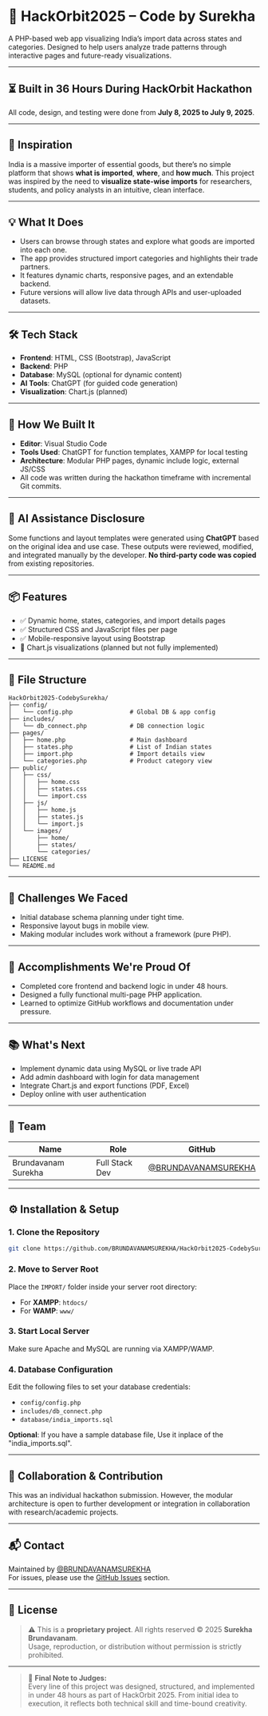# 🚀 HackOrbit2025 – Code by Surekha

A PHP-based web app visualizing India’s import data across states and categories. Designed to help users analyze trade patterns through interactive pages and future-ready visualizations.

---
## ⏳ Built in 36 Hours During HackOrbit Hackathon

All code, design, and testing were done from **July 8, 2025 to July 9, 2025**.

---

## 🌟 Inspiration

India is a massive importer of essential goods, but there’s no simple platform that shows **what is imported**, **where**, and **how much**. This project was inspired by the need to **visualize state-wise imports** for researchers, students, and policy analysts in an intuitive, clean interface.

---

## 💡 What It Does

- Users can browse through states and explore what goods are imported into each one.
- The app provides structured import categories and highlights their trade partners.
- It features dynamic charts, responsive pages, and an extendable backend.
- Future versions will allow live data through APIs and user-uploaded datasets.

---

## 🛠️ Tech Stack

- **Frontend**: HTML, CSS (Bootstrap), JavaScript  
- **Backend**: PHP  
- **Database**: MySQL (optional for dynamic content)  
- **AI Tools**: ChatGPT (for guided code generation)  
- **Visualization**: Chart.js (planned)

---

## 🧠 How We Built It

- **Editor**: Visual Studio Code  
- **Tools Used**: ChatGPT for function templates, XAMPP for local testing  
- **Architecture**: Modular PHP pages, dynamic include logic, external JS/CSS  
- All code was written during the hackathon timeframe with incremental Git commits.

---

## 🤖 AI Assistance Disclosure

Some functions and layout templates were generated using **ChatGPT** based on the original idea and use case. These outputs were reviewed, modified, and integrated manually by the developer. **No third-party code was copied** from existing repositories.

---

## 📦 Features

- ✅ Dynamic home, states, categories, and import details pages  
- ✅ Structured CSS and JavaScript files per page  
- ✅ Mobile-responsive layout using Bootstrap  
- 🚧 Chart.js visualizations (planned but not fully implemented)

---

## 📁 File Structure

```
HackOrbit2025-CodebySurekha/
├── config/
│   └── config.php                # Global DB & app config
├── includes/
│   └── db_connect.php            # DB connection logic
├── pages/
│   ├── home.php                  # Main dashboard
│   ├── states.php                # List of Indian states
│   ├── import.php                # Import details view
│   └── categories.php            # Product category view
├── public/
│   ├── css/
│   │   ├── home.css
│   │   ├── states.css
│   │   └── import.css
│   ├── js/
│   │   ├── home.js
│   │   ├── states.js
│   │   └── import.js
│   └── images/
│       ├── home/
│       ├── states/
│       └── categories/
├── LICENSE
└── README.md
```

---

## 🎯 Challenges We Faced

- Initial database schema planning under tight time.
- Responsive layout bugs in mobile view.
- Making modular includes work without a framework (pure PHP).

---

## 🏁 Accomplishments We're Proud Of

- Completed core frontend and backend logic in under 48 hours.
- Designed a fully functional multi-page PHP application.
- Learned to optimize GitHub workflows and documentation under pressure.

---

## 📚 What's Next

- Implement dynamic data using MySQL or live trade API
- Add admin dashboard with login for data management
- Integrate Chart.js and export functions (PDF, Excel)
- Deploy online with user authentication

---

## 🙌 Team

| Name                | Role          | GitHub                                               |
|---------------------|---------------|------------------------------------------------------|
| Brundavanam Surekha | Full Stack Dev| [@BRUNDAVANAMSUREKHA](https://github.com/BRUNDAVANAMSUREKHA) |

---

## ⚙️ Installation & Setup

### 1. Clone the Repository

```bash
git clone https://github.com/BRUNDAVANAMSUREKHA/HackOrbit2025-CodebySurekha.git
```

### 2. Move to Server Root

Place the `IMPORT/` folder inside your server root directory:

- For **XAMPP**: `htdocs/`
- For **WAMP**: `www/`

### 3. Start Local Server

Make sure Apache and MySQL are running via XAMPP/WAMP.

### 4. Database Configuration

Edit the following files to set your database credentials:

- `config/config.php`
- `includes/db_connect.php`
- `database/india_imports.sql`

**Optional**: If you have a sample database file, Use it inplace of the "india_imports.sql".

---

## 🤝 Collaboration & Contribution

This was an individual hackathon submission. However, the modular architecture is open to further development or integration in collaboration with research/academic projects.

---

## 📬 Contact

Maintained by [@BRUNDAVANAMSUREKHA](https://github.com/BRUNDAVANAMSUREKHA)  
For issues, please use the [GitHub Issues](https://github.com/BRUNDAVANAMSUREKHA/Imports-In-India/issues) section.

---

## 📄 License

> ⚠️ This is a **proprietary project**. All rights reserved © 2025 **Surekha Brundavanam**.  
> Usage, reproduction, or distribution without permission is strictly prohibited.

---

> 🏁 **Final Note to Judges:**  
> Every line of this project was designed, structured, and implemented in under 48 hours as part of HackOrbit 2025. From initial idea to execution, it reflects both technical skill and time-bound creativity.
